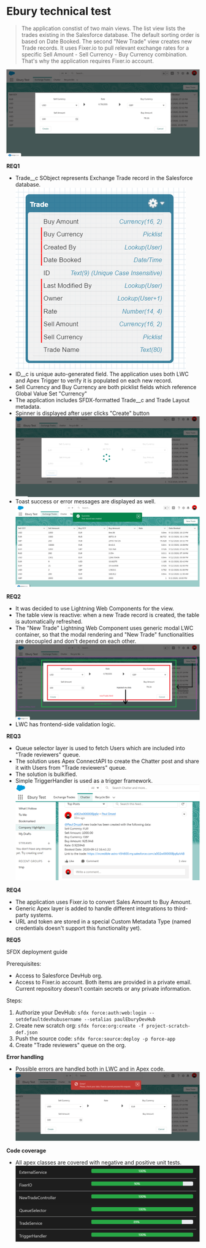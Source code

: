 # Ebury technical test

> The application constist of two main views. The list view lists the trades existing in the Salesforce database. The default sorting order is based on Date Booked. The second "New Trade" view creates new Trade records. It uses Fixer.io to pull relevant exchange rates for a specific Sell Amount - Sell Currency - Buy Currency combination. That's why the application requires Fixer.io account.

![picture](screenshots/main_view.png)

**REQ1**

- Trade__c SObject represents Exchange Trade record in the Salesforce database.
![picture](screenshots/trade_model.png)
- ID__c is unique auto-generated field. The application uses both LWC and Apex Trigger to verify it is populated on each new record.
- Sell Currency and Buy Currency are both picklist fields which reference Global Value Set "Currency"
- The application includes SFDX-formatted Trade__c and Trade Layout metadata.
- Spinner is displayed after user clicks "Create" button
![picture](screenshots/spinner.png)
- Toast success or error messages are displayed as well.
![picture](screenshots/toast.png)

**REQ2**

- It was decided to use Lightning Web Components for the view. 
- The table view is reactive: when a new Trade record is created, the table is automatically refreshed.
- The "New Trade" Lightning Web Component uses generic modal LWC container, so that the modal rendering and "New Trade" functionalities are decoupled and don't depend on each other.
![picture](screenshots/lwc_structure.png)
- LWC has frontend-side validation logic.

**REQ3**

- Queue selector layer is used to fetch Users which are included into "Trade reviewers" queue.
- The solution uses Apex ConnectAPI to create the Chatter post and share it with Users from "Trade reviewers" queue.
- The solution is bulkified.
- Simple TriggerHandler is used as a trigger framework.
 ![picture](screenshots/chatter_post.png)

 **REQ4**

 - The application uses Fixer.io to convert Sales Amount to Buy Amount.
 - Generic Apex layer is added to handle different integrations to third-party systems.
 - URL and token are stored in a special Custom Metadata Type (named credentials doesn't support this functionality yet).

 **REQ5**

SFDX deployment guide

 Prerequisites:
 - Access to Salesforce DevHub org. 
 - Access to Fixer.io account.
 Both items are provided in a private email. Current repository doesn't contain secrets or any private information.

 Steps:
1. Authorize your DevHub: `sfdx force:auth:web:login --setdefaultdevhubusername --setalias paulEburyDevHub`
2. Create new scratch org: `sfdx force:org:create -f project-scratch-def.json`
3. Push the source code: `sfdx force:source:deploy -p force-app`
4. Create "Trade reviewers" queue on the org.

**Error handling**

- Possible errors are handled both in LWC and in Apex code.
 ![picture](screenshots/error_example.png)

**Code coverage**

- All apex classes are covered with negative and positive unit tests.
 ![picture](screenshots/code_coverage.png)